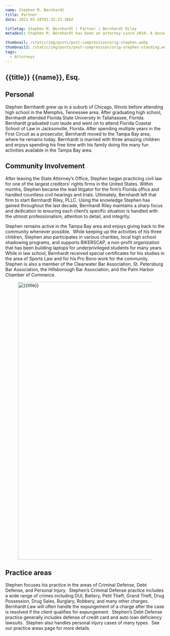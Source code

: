 ```yaml
---
name: Stephen M. Bernhardt
title: Partner
date: 2021-05-28T03:32:23.388Z

titletag: Stephen M. Bernhardt | Partner | Bernhardt Riley
metadesc: Stephen M. Bernhardt has been an attorney since 2010. A decade later, Stephen has accumulated extensive trial experience in both criminal and civil law.

thumbnail: /static/img/posts/post-compression/orig-stephen.webp
thumbnail2: /static/img/posts/post-compression/orig-stephen-standing.webp
tags:
  - Attorneys
---
```


<div class="text-lg max-w-prose mx-auto">
  <h2 class="pt-12 prose mb-8">
    <span class="block text-base text-center text-br-300 font-semibold tracking-wide uppercase">{{title}}</span>
    <span class="mt-2 block text-3xl text-center leading-8 font-extrabold tracking-tight text-br-900 sm:text-4xl">{{name}}, Esq.</span>
  </h2>

<div class="mt-6 prose prose-blue prose-lg text-gray-500 mx-auto mb-6">  
  <h2 class="text-br-900">Personal</h2>
  <p>Stephen Bernhardt grew up in a suburb of Chicago, Illinois before attending high
  school in the Memphis, Tennessee area. After graduating high school, Bernhardt
  attended Florida State University in Tallahassee, Florida. Bernhardt graduated
  cum laude and went on to attend Florida Coastal School of Law in Jacksonville,
  Florida. After spending multiple years in the First Circuit as a prosecutor,
  Bernhardt moved to the Tampa Bay area, where he remains today.
  Bernhardt is married with three amazing children and enjoys spending his free time
  with his family doing the many fun activities available in the Tampa Bay area.</p>
  <h2  class="text-br-900">Community Involvement</h2>
  <p>After leaving the State Attorney’s Office, Stephen began practicing civil law for one of the largest creditors’ rights firms in the United States. Within months, Stephen became the lead litigator for the firm’s Florida office and handled countless civil hearings and trials. Ultimately, Bernhardt left that firm to start Bernhardt Riley, PLLC. Using the knowledge Stephen has gained throughout the last decade, Bernhardt Riley maintains a sharp focus and dedication to ensuring each client’s specific situation is handled with the utmost professionalism, attention to detail, and integrity.</p>

  <p>Stephen remains active in the Tampa Bay area and enjoys giving back to the
  community whenever possible.  While keeping up the activities of his three
  children, Stephen also participates in various charities, local high school
  shadowing programs, and supports BIKERSCAP, a non-profit organization that has been building laptops for underprivileged students for many years. While in
  law school, Bernhardt received special certificates for his studies in the area of
  Sports Law and for his Pro Bono work for the community. Stephen is also a
  member of the Clearwater Bar Association, St. Petersburg Bar Association, the
  Hillsborough Bar Association, and the Palm Harbor Chamber of Commerce. </p>
  <figure>
    <img class="w-full rounded-md" src={{thumbnail}} alt="{{title}}" width="1310" height="873">
    <figcaption></figcaption>
  </figure>
  <h2  class="text-br-900">Practice areas</h2>
  <p>Stephen focuses his practice in the areas of Criminal Defense, Debt Defense, and
  Personal Injury.  Stephen’s Criminal Defense practice includes a wide range of
  crimes including DUI, Battery, Petit Theft, Grand Theft, Drug Possession, Drug
  Sales, Burglary, Robbery, and many other charges.  Bernhardt Law will often
  handle the expungement of a charge after the case is resolved if the client qualifies
  for expungement.  Stephen’s Debt Defense practice generally includes defense of
  credit card and auto loan deficiency lawsuits.  Stephen also handles personal injury
  cases of many types.  See our practice areas page for more details.</p>
</div>
